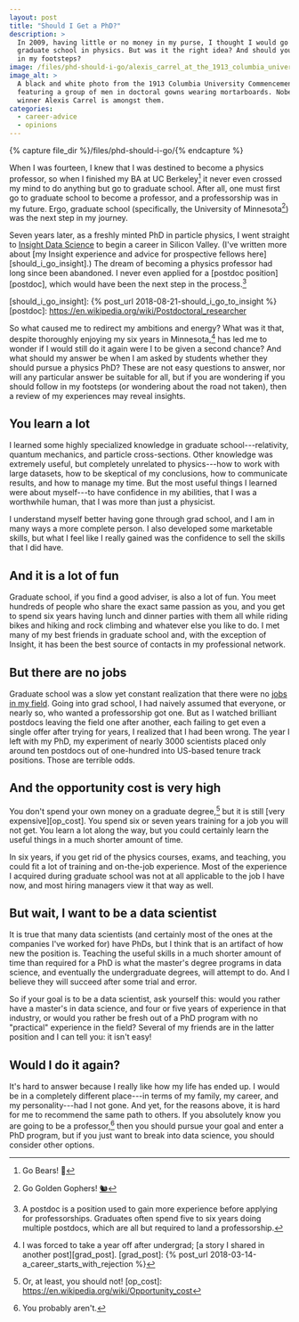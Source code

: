 ```yaml
---
layout: post
title: "Should I Get a PhD?"
description: >
  In 2009, having little or no money in my purse, I thought I would go to
  graduate school in physics. But was it the right idea? And should you follow
  in my footsteps?
image: /files/phd-should-i-go/alexis_carrel_at_the_1913_columbia_university_commencement.jpg
image_alt: >
  A black and white photo from the 1913 Columbia University Commencement
  featuring a group of men in doctoral gowns wearing mortarboards. Nobel Prize
  winner Alexis Carrel is amongst them.
categories:
  - career-advice
  - opinions
---
```


{% capture file_dir %}/files/phd-should-i-go/{% endcapture %}

When I was fourteen, I knew that I was destined to become a physics professor,
so when I finished my BA at UC Berkeley[^bear] it never even crossed my mind
to do anything but go to graduate school. After all, one must first go to
graduate school to become a professor, and a professorship was in my future.
Ergo, graduate school (specifically, the University of Minnesota[^umn]) was
the next step in my journey.

[^bear]: Go Bears! 🐻
[^umn]: Go Golden Gophers! [🐿️](https://twitter.com/goldythegopher/status/657228811751264256)

Seven years later, as a freshly minted PhD in particle physics, I went
straight to [Insight Data Science][insight] to begin a career in Silicon
Valley. (I've written more about [my Insight experience and advice for
prospective fellows here][should_i_go_insight].) The dream of becoming a
physics professor had long since been abandoned. I never even applied for a
[postdoc position][postdoc], which would have been the next step in the
process.[^pd]

[insight]: https://www.insightdatascience.com
[should_i_go_insight]: {% post_url 2018-08-21-should_i_go_to_insight %}
[postdoc]: https://en.wikipedia.org/wiki/Postdoctoral_researcher
[^pd]:
    A postdoc is a position used to gain more experience before applying for
    professorships. Graduates often spend five to six years doing multiple
    postdocs, which are all but required to land a professorship.

So what caused me to redirect my ambitions and energy? What was it that,
despite thoroughly enjoying my six years in Minnesota,[^year_off] has led me
to wonder if I would still do it again were I to be given a second chance? And
what should my answer be when I am asked by students whether they should
pursue a physics PhD? These are not easy questions to answer, nor will any
particular answer be suitable for all, but if you are wondering if you should
follow in my footsteps (or wondering about the road not taken), then a review
of my experiences may reveal insights.

[^year_off]: I was forced to take a year off after undergrad; [a story I shared in another post][grad_post].
[grad_post]: {% post_url 2018-03-14-a_career_starts_with_rejection %}

## You learn a lot

I learned some highly specialized knowledge in graduate school---relativity,
quantum mechanics, and particle cross-sections. Other knowledge was extremely
useful, but completely unrelated to physics---how to work with large datasets,
how to be skeptical of my conclusions, how to communicate results, and how to
manage my time. But the most useful things I learned were about myself---to
have confidence in my abilities, that I was a worthwhile human, that I was
more than just a physicist.

I understand myself better having gone through grad school, and I am in many
ways a more complete person. I also developed some marketable skills, but what
I feel like I really gained was the confidence to sell the skills that I did
have.

## And it is a lot of fun

Graduate school, if you find a good adviser, is also a lot of fun. You meet
hundreds of people who share the exact same passion as you, and you get to
spend six years having lunch and dinner parties with them all while riding
bikes and hiking and rock climbing and whatever else you like to do. I met
many of my best friends in graduate school and, with the exception of Insight,
it has been the best source of contacts in my professional network.

## But there are no jobs

Graduate school was a slow yet constant realization that there were no [jobs
in my field][nature]. Going into grad school, I had naively assumed that
everyone, or nearly so, who wanted a professorship got one.
But as I watched brilliant postdocs leaving the field one after another, each
failing to get even a single offer after trying for years, I realized that I
had been wrong. The year I left with my PhD, my experiment of nearly 3000
scientists placed only around ten postdocs out of one-hundred into US-based
tenure track positions. Those are terrible odds.

[nature]: https://www.nature.com/news/many-junior-scientists-need-to-take-a-hard-look-at-their-job-prospects-1.22879

## And the opportunity cost is very high

You don't spend your own money on a graduate degree,[^dont] but it is still
[very expensive][op_cost]. You spend six or seven years training for a job you
will not get. You learn a lot along the way, but you could certainly learn the
useful things in a much shorter amount of time.

[^dont]: Or, at least, you should not!
[op_cost]: https://en.wikipedia.org/wiki/Opportunity_cost

In six years, if you get rid of the physics courses, exams, and teaching, you
could fit a lot of training and on-the-job experience. Most of the experience
I acquired during graduate school was not at all applicable to the job I have
now, and most hiring managers view it that way as well.

## But wait, I want to be a data scientist

It is true that many data scientists (and certainly most of the ones at the
companies I've worked for) have PhDs, but I think that is an artifact of how
new the position is. Teaching the useful skills in a much shorter amount of
time than required for a PhD is what the master's degree programs in data
science, and eventually the undergraduate degrees, will attempt to do. And I
believe they will succeed after some trial and error.

So if your goal is to be a data scientist, ask yourself this: would you rather
have a master's in data science, and four or five years of experience in that
industry, or would you rather be fresh out of a PhD program with no
"practical" experience in the field? Several of my friends are in the latter
position and I can tell you: it isn't easy!

## Would I do it again?

It's hard to answer because I really like how my life has ended up. I would be
in a completely different place---in terms of my family, my career, and my
personality---had I not gone. And yet, for the reasons above, it is hard for
me to recommend the same path to others. If you absolutely know you are going
to be a professor,[^arent] then you should pursue your goal and enter a PhD
program, but if you just want to break into data science, you should consider
other options.

[^arent]: You probably aren't.

